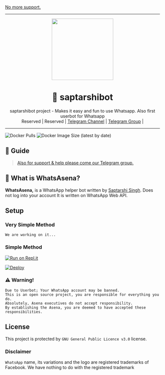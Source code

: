 [No more support.](https://t.me/Saptarshi_78/826)

----

<div align="center">
  <img src="https://i.hizliresim.com/mm1NBs.jpg" width="200" height="200">
  <h1>🐺 saptarshibot</h1>
</div>
<p align="center">
    saptarshibot project - Makes it easy and fun to use Whatsapp. Also first userbot for Whatsapp
    <br>
        Reserved |
        Reserved |
        <a href="https://t.me/Saptarshi_78">Telegram Channel</a> |
        <a href="https://t.me/Saptarshi_78">Telegram Group</a> |
    <br>
</p>

----
![Docker Pulls](https://img.shields.io/docker/pulls/sapptarshi78/saptarshibot?style=flat-square) ![Docker Image Size (latest by date)](https://img.shields.io/docker/image-size/saptarshi78/saptarshibot?style=flat-square)

## 📢 Guide
> [Also for support & help please come our Telegram group.](https://t.me/Saptarshi_78)





## 🔎 What is WhatsAsena?
**WhatsAsena,** is a WhatsApp helper bot written by [Saptarshi Singh](https://github.com/saptarshi78). Does not log into your account It is written on WhatsApp Web API.

## Setup
### Very Simple Method
`We are working on it...`

### Simple Method
[![Run on Repl.it](https://repl.it/badge/github/saptarshi78/saptarshibot)](https://repl.it/@Quiec/saptarshibot)

[![Deploy](https://www.herokucdn.com/deploy/button.svg)](https://heroku.com/deploy?template=https://github.com/saptarshi78/saptarshibot)



### ⚠️ Warning! 
```
Due to Userbot; Your WhatsApp account may be banned.
This is an open source project, you are responsible for everything you do. 
Absolutely, Asena executives do not accept responsibility.
By establishing the Asena, you are deemed to have accepted these responsibilities.
```



## License
This project is protected by `GNU General Public Licence v3.0` license.

### Disclaimer
`WhatsApp` name, its variations and the logo are registered trademarks of Facebook. We have nothing to do with the registered trademark
